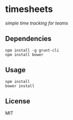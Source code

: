 timesheets
==========

*simple time tracking for teams*

## Dependencies

    npm install -g grunt-cli
    npm install bower

## Usage

    npm install
    bower install

## License

MIT
